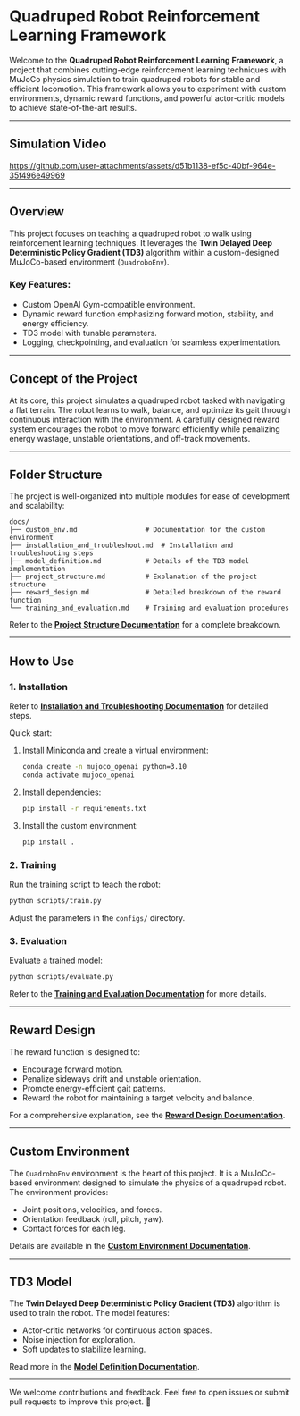 # Quadruped Robot Reinforcement Learning Framework

Welcome to the **Quadruped Robot Reinforcement Learning Framework**, a project that combines cutting-edge reinforcement learning techniques with MuJoCo physics simulation to train quadruped robots for stable and efficient locomotion. This framework allows you to experiment with custom environments, dynamic reward functions, and powerful actor-critic models to achieve state-of-the-art results.

---

## **Simulation Video**



https://github.com/user-attachments/assets/d51b1138-ef5c-40bf-964e-35f496e49969


---

## **Overview**

This project focuses on teaching a quadruped robot to walk using reinforcement learning techniques. It leverages the **Twin Delayed Deep Deterministic Policy Gradient (TD3)** algorithm within a custom-designed MuJoCo-based environment (`QuadroboEnv`).

### Key Features:
- Custom OpenAI Gym-compatible environment.
- Dynamic reward function emphasizing forward motion, stability, and energy efficiency.
- TD3 model with tunable parameters.
- Logging, checkpointing, and evaluation for seamless experimentation.

---

## **Concept of the Project**

At its core, this project simulates a quadruped robot tasked with navigating a flat terrain. The robot learns to walk, balance, and optimize its gait through continuous interaction with the environment. A carefully designed reward system encourages the robot to move forward efficiently while penalizing energy wastage, unstable orientations, and off-track movements.

---

## **Folder Structure**

The project is well-organized into multiple modules for ease of development and scalability:

```plaintext
docs/
├── custom_env.md                 # Documentation for the custom environment
├── installation_and_troubleshoot.md  # Installation and troubleshooting steps
├── model_definition.md           # Details of the TD3 model implementation
├── project_structure.md          # Explanation of the project structure
├── reward_design.md              # Detailed breakdown of the reward function
└── training_and_evaluation.md    # Training and evaluation procedures
```

Refer to the **[Project Structure Documentation](docs/project_structure.md)** for a complete breakdown.

---

## **How to Use**

### 1. **Installation**
Refer to **[Installation and Troubleshooting Documentation](docs/installation_and_troubleshoot.md)** for detailed steps.

Quick start:
1. Install Miniconda and create a virtual environment:
   ```bash
   conda create -n mujoco_openai python=3.10
   conda activate mujoco_openai
   ```
2. Install dependencies:
   ```bash
   pip install -r requirements.txt
   ```
3. Install the custom environment:
   ```bash
   pip install .
   ```

### 2. **Training**
Run the training script to teach the robot:
```bash
python scripts/train.py
```
Adjust the parameters in the `configs/` directory.

### 3. **Evaluation**
Evaluate a trained model:
```bash
python scripts/evaluate.py
```
Refer to the **[Training and Evaluation Documentation](docs/training_and_evaluation.md)** for more details.

---

## **Reward Design**

The reward function is designed to:
- Encourage forward motion.
- Penalize sideways drift and unstable orientation.
- Promote energy-efficient gait patterns.
- Reward the robot for maintaining a target velocity and balance.

For a comprehensive explanation, see the **[Reward Design Documentation](docs/reward_design.md)**.

---

## **Custom Environment**

The `QuadroboEnv` environment is the heart of this project. It is a MuJoCo-based environment designed to simulate the physics of a quadruped robot. The environment provides:
- Joint positions, velocities, and forces.
- Orientation feedback (roll, pitch, yaw).
- Contact forces for each leg.

Details are available in the **[Custom Environment Documentation](docs/custom_env.md)**.

---

## **TD3 Model**

The **Twin Delayed Deep Deterministic Policy Gradient (TD3)** algorithm is used to train the robot. The model features:
- Actor-critic networks for continuous action spaces.
- Noise injection for exploration.
- Soft updates to stabilize learning.

Read more in the **[Model Definition Documentation](docs/model_definition.md)**.


---


We welcome contributions and feedback. Feel free to open issues or submit pull requests to improve this project. 🚀

